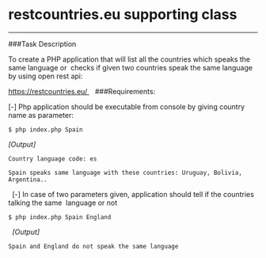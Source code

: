 # restcountries.eu supporting class 
---

###Task Description

To create a PHP application that will list all the countries which speaks the same language or 
checks if given two countries speak the same language by using open rest api: 

https://restcountries.eu/ 
 
###Requirements: 

[-] Php application should be executable from console by giving country name as parameter: 
```
$ php index.php Spain 
```

*[Output]*
    
    Country language code: es

    Spain speaks same language with these countries: Uruguay, Bolivia, Argentina.. 
 
[-] In case of two parameters given, application should tell if the countries talking the same 
language or not 

```
$ php index.php Spain England 
```
 
*[Output]* 

```
Spain and England do not speak the same language 
```
